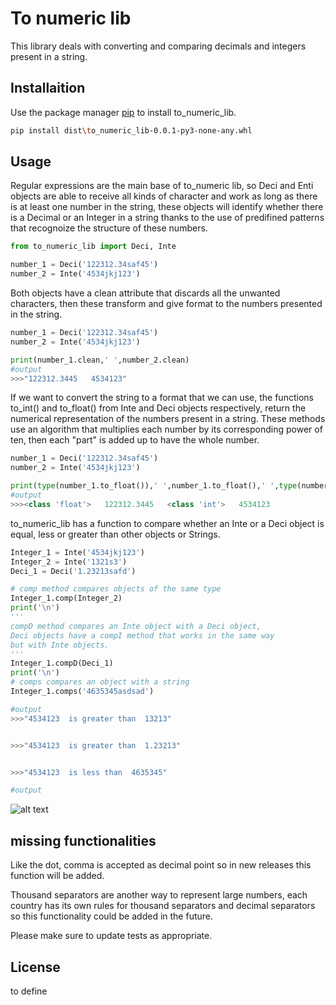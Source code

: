 # To numeric lib
This library deals with converting and comparing decimals and integers present in a string.

## Installaition
Use the package manager [pip](https://pip.pypa.io/en/stable/) to install to_numeric_lib.

```bash
pip install dist\to_numeric_lib-0.0.1-py3-none-any.whl
```

## Usage
Regular expressions are the main base of to_numeric lib, so Deci and Enti objects are able to  receive all kinds of character and work as long as there is at least one number in the string, these objects will identify whether there is a Decimal or an Integer in a string thanks to the use of predifined patterns that recognoize the structure of these numbers.

```python
from to_numeric_lib import Deci, Inte

number_1 = Deci('122312.34saf45')
number_2 = Inte('4534jkj123')
```
Both objects have a clean attribute that discards all the unwanted characters, then these transform and give format to the numbers presented in the string.
```python
number_1 = Deci('122312.34saf45')
number_2 = Inte('4534jkj123')

print(number_1.clean,' ',number_2.clean)
#output
>>>"122312.3445   4534123"
```
If we want to convert the string to a format that we can use, the functions to_int() and to_float() from Inte and Deci objects respectively, return the numerical representation of the numbers present in a string. These methods use an algorithm that multiplies each number by its corresponding power of ten, then each "part" is added up to have the whole number.

```python
number_1 = Deci('122312.34saf45')
number_2 = Inte('4534jkj123')

print(type(number_1.to_float()),' ',number_1.to_float(),' ',type(number_2.to_int()),' ',number_2.to_int())
#output
>>><class 'float'>   122312.3445   <class 'int'>   4534123
```
to_numeric_lib has a function to compare whether an Inte or a Deci object is equal, less or greater than other objects or Strings.

```python
Integer_1 = Inte('4534jkj123')
Integer_2 = Inte('1321s3')
Deci_1 = Deci('1.23213safd')

# comp method compares objects of the same type
Integer_1.comp(Integer_2)
print('\n')
'''
compD method compares an Inte object with a Deci object,
Deci objects have a compI method that works in the same way
but with Inte objects.
'''
Integer_1.compD(Deci_1)
print('\n')
# comps compares an object with a string
Integer_1.comps('4635345asdsad')

#output
>>>"4534123  is greater than  13213"


>>>"4534123  is greater than  1.23213"


>>>"4534123  is less than  4635345"

#output
```
![alt text](https://github.com/armando-tm42/Armando_Tapia_Test/blob/master/Images/example.png?raw=true)

## missing functionalities
Like the dot, comma is accepted as decimal point so in new releases this function will be added.

Thousand separators are another way to represent large numbers, each country has its own rules for thousand separators and decimal separators so this functionality could be added in the future.

Please make sure to update tests as appropriate.

## License
to define
